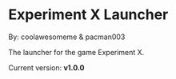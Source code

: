 Experiment X Launcher
=====================
By: coolawesomeme & pacman003

The launcher for the game Experiment X.

Current version: **v1.0.0**
